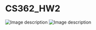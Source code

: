 # CS362_HW2
![Image description](https://github.com/gn1m1ew/CS362_HW3/blob/master/With%20error.jpeg)
![Image description](https://github.com/gn1m1ew/CS362_HW3/blob/master/Without%20error.jpeg)
